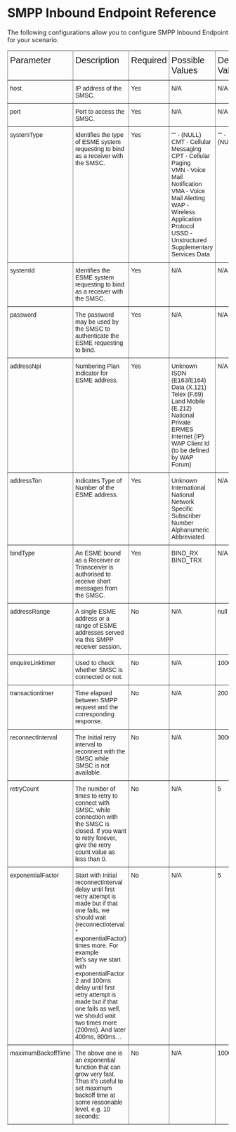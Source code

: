 # SMPP Inbound Endpoint Reference

The following configurations allow you to configure SMPP Inbound Endpoint for your scenario. 

<style type="text/css">
.tg  {border-collapse:collapse;border-spacing:0;}
.tg td{font-family:Arial, sans-serif;font-size:14px;padding:10px 5px;border-style:solid;border-width:1px;overflow:hidden;word-break:normal;border-color:black;}
.tg th{font-family:Arial, sans-serif;font-size:20px;font-weight:normal;padding:10px 5px;border-style:solid;border-width:1px;overflow:hidden;word-break:normal;border-color:black;}
.tg .tg-0pky{border-color:inherit;text-align:left;vertical-align:top}
</style>
<table class="tg">
  <tr>
    <th class="tg-0pky">Parameter</th>
    <th class="tg-0pky">Description</th>
    <th class="tg-0pky">Required</th>
    <th class="tg-0pky">Possible Values</th>
    <th class="tg-0pky">Default Value</th>
  </tr>
  <tr>
    <td class="tg-0pky">host</td>
    <td class="tg-0pky"> IP address of the SMSC.</td>
    <td class="tg-0pky">Yes</td>
    <td class="tg-0pky">N/A</td>
    <td class="tg-0pky">N/A</td>
  </tr>
  <tr>
    <td class="tg-0pky">port</td>
    <td class="tg-0pky">Port to access the SMSC.</td>
    <td class="tg-0pky">Yes</td>
    <td class="tg-0pky">N/A</td>
    <td class="tg-0pky">N/A</td>
  </tr>
  <tr>
    <td class="tg-0pky">systemType</td>
    <td class="tg-0pky">Identifies the type of ESME system requesting to bind as a receiver with the SMSC.</td>
    <td class="tg-0pky">Yes</td>
    <td class="tg-0pky">"" - (NULL)<br>                        
                        CMT - Cellular Messaging<br>
                        CPT - Cellular Paging<br>                        
                        VMN - Voice Mail Notification<br>                        
                        VMA - Voice Mail Alerting<br>                        
                        WAP - Wireless Application Protocol<br>                        
                        USSD - Unstructured Supplementary Services Data</td>
    <td class="tg-0pky">"" - (NULL)</td>
  </tr>
  <tr>
    <td class="tg-0pky">systemId</td>
    <td class="tg-0pky">Identifies the ESME system requesting to bind as a receiver with the SMSC.</td>
    <td class="tg-0pky">Yes</td>
    <td class="tg-0pky">N/A</td>
    <td class="tg-0pky">N/A</td>
  </tr>
  <tr>
    <td class="tg-0pky">password</td>
    <td class="tg-0pky">The password may be used by the SMSC to authenticate the ESME requesting to bind.</td>
    <td class="tg-0pky">Yes</td>
    <td class="tg-0pky">N/A</td>
    <td class="tg-0pky">N/A</td>
  </tr>
  <tr>
    <td class="tg-0pky">addressNpi</td>
    <td class="tg-0pky">Numbering Plan Indicator for ESME address.</td>
    <td class="tg-0pky">Yes</td>
    <td class="tg-0pky">Unknown<br>
                        ISDN (E163/E164)
                        Data (X.121)
                        Telex (F.69)<br>                        
                        Land Mobile (E.212)<br>                        
                        National
                        Private
                        ERMES<br>
                        Internet (IP)<br>                        
                        WAP Client Id (to be defined by WAP Forum)</td>
    <td class="tg-0pky">N/A</td>
  </tr> 
  <tr>
    <td class="tg-0pky">addressTon</td>
    <td class="tg-0pky">Indicates Type of Number of the ESME address.</a></td>
    <td class="tg-0pky">Yes</td>
    <td class="tg-0pky">Unknown<br>                        
                        International
                        National
                        Network Specific<br>                        
                        Subscriber Number<br>                        
                         Alphanumeric
                        Abbreviated</td>
    <td class="tg-0pky">N/A</td>
  </tr>
  <tr>
    <td class="tg-0pky">bindType</td>
    <td class="tg-0pky">An ESME bound as a Receiver or Transceiver is authorised to receive short messages from the SMSC.</td>
    <td class="tg-0pky">Yes</td>
    <td class="tg-0pky">BIND_RX<br>
                        BIND_TRX</td>
    <td class="tg-0pky">N/A</td>
  </tr> 
  <tr>
    <td class="tg-0pky">addressRange</td>
    <td class="tg-0pky">A single ESME address or a range of ESME addresses served via this SMPP receiver session.</td>
    <td class="tg-0pky">No</td>
    <td class="tg-0pky">N/A</td>
    <td class="tg-0pky">null</td>
  </tr> 
  <tr>
    <td class="tg-0pky">enquireLinktimer</td>
    <td class="tg-0pky">Used to check whether SMSC is connected or not.</td>
    <td class="tg-0pky">No</td>
    <td class="tg-0pky">N/A</td>
    <td class="tg-0pky">10000</td>
  </tr>
  <tr>
    <td class="tg-0pky">transactiontimer</td>
    <td class="tg-0pky">Time elapsed between SMPP request and the corresponding response.</td>
    <td class="tg-0pky">No</td>
    <td class="tg-0pky">N/A</td>
    <td class="tg-0pky">200</td>
  </tr>
  <tr>
    <td class="tg-0pky">reconnectInterval</td>
    <td class="tg-0pky">The Initial retry interval to reconnect with the SMSC while SMSC is not available.</td>
    <td class="tg-0pky">No</td>
    <td class="tg-0pky">N/A</td>
    <td class="tg-0pky">3000ms</td>
  </tr>
  <tr>
    <td class="tg-0pky">retryCount</td>
    <td class="tg-0pky">The number of times to retry to connect with SMSC, while connection with the SMSC is closed. If you want to retry forever, give the retry count value as less than 0.</td>
    <td class="tg-0pky">No</td>
    <td class="tg-0pky">N/A</td>
    <td class="tg-0pky">5</td>
  </tr>
  <tr>
    <td class="tg-0pky">exponentialFactor</td>
    <td class="tg-0pky">Start with Initial reconnectInterval delay until first retry attempt is made but if that one
                        fails, we should wait (reconnectInterval * exponentialFactor) times more. For example<br>                        
                        let’s say we start with exponentialFactor 2 and 100ms delay until first retry attempt is<br>                        
                        made but if that one fails as well, we should wait two times more (200ms). And later 400ms, 800ms…</td>
    <td class="tg-0pky">No</td>
    <td class="tg-0pky">N/A</td>
    <td class="tg-0pky">5</td>
    </tr>
  <tr>
    <td class="tg-0pky">maximumBackoffTime</td>
    <td class="tg-0pky">The above one is an exponential function that can grow very fast. Thus it’s useful to set maximum backoff time at some reasonable level, e.g. 10 seconds:</td>
    <td class="tg-0pky">No</td>
    <td class="tg-0pky">N/A</td>
    <td class="tg-0pky">10000ms</td>
    </tr>  
</table>